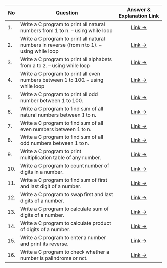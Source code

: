 | No  | Question                                                                                    |           Answer & Explanation Link           |
|-----|---------------------------------------------------------------------------------------------|:---------------------------------------------:|
| 1.  | Write a C program to print all natural numbers from 1 to n. – using while loop              | [Link -> ](/src/3_Day/Answers/Question_1.md)  |
| 2.  | Write a C program to print all natural numbers in reverse (from n to 1). – using while loop | [Link -> ](/src/3_Day/Answers/Question_2.md)  |
| 3.  | Write a C program to print all alphabets from a to z. – using while loop                    | [Link -> ](/src/3_Day/Answers/Question_3.md)  |
| 4.  | Write a C program to print all even numbers between 1 to 100. – using while loop            | [Link -> ](/src/3_Day/Answers/Question_4.md)  |
| 5.  | Write a C program to print all odd number between 1 to 100.                                 | [Link -> ](/src/3_Day/Answers/Question_5.md)  |
| 6.  | Write a C program to find sum of all natural numbers between 1 to n.                        | [Link -> ](/src/3_Day/Answers/Question_6.md)  |
| 7.  | Write a C program to find sum of all even numbers between 1 to n.                           | [Link -> ](/src/3_Day/Answers/Question_7.md)  |
| 8.  | Write a C program to find sum of all odd numbers between 1 to n.                            | [Link -> ](/src/3_Day/Answers/Question_8.md)  |
| 9.  | Write a C program to print multiplication table of any number.                              | [Link -> ](/src/3_Day/Answers/Question_9.md)  |
| 10. | Write a C program to count number of digits in a number.                                    | [Link -> ](/src/3_Day/Answers/Question_10.md) |
| 11. | Write a C program to find sum of first and last digit of a number.                          | [Link -> ](/src/3_Day/Answers/Question_11.md) |                                                                                                                                                  
| 12. | Write a C program to swap first and last digits of a number.                                | [Link -> ](/src/3_Day/Answers/Question_11.md) |                                                                                                                                                                                                                                                 
| 13. | Write a C program to calculate sum of digits of a number.                                   | [Link -> ](/src/3_Day/Answers/Question_11.md) |                                             
| 14. | Write a C program to calculate product of digits of a number.                               | [Link -> ](/src/3_Day/Answers/Question_11.md) |                                           
| 15. | Write a C program to enter a number and print its reverse.                                  | [Link -> ](/src/3_Day/Answers/Question_11.md) |                                    
| 16. | Write a C program to check whether a number is palindrome or not.                           | [Link -> ](/src/3_Day/Answers/Question_11.md) |                                    

